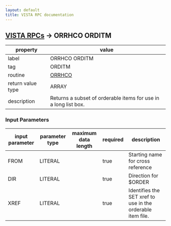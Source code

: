```yaml
---
layout: default
title: VISTA RPC documentation
---
```




## [VISTA RPCs](TableOfContent.md) &#8594; ORRHCO ORDITM 

 property | value 
--- | --- 
 label | ORRHCO ORDITM
 tag | ORDITM
 routine | [ORRHCO](http://code.osehra.org/dox/Routine_ORRHCO_source.html)
 return value type | ARRAY
 description | Returns a subset of orderable items for use in a long list box.

### Input Parameters

| input parameter | parameter type | maximum data length | required | description | 
| --- | --- | --- | --- | --- | 
| FROM | LITERAL |  | true | Starting name for cross reference | 
| DIR | LITERAL |  | true | Direction for $ORDER | 
| XREF | LITERAL |  | true | Identifies the SET xref to use in the orderable item file. | 